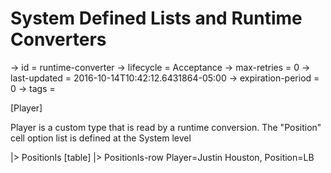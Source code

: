 # System Defined Lists and Runtime Converters

-> id = runtime-converter
-> lifecycle = Acceptance
-> max-retries = 0
-> last-updated = 2016-10-14T10:42:12.6431864-05:00
-> expiration-period = 0
-> tags = 

[Player]

Player is a custom type that is read by a runtime conversion. The "Position" cell option list is defined at the System level

|> PositionIs
    [table]
    |> PositionIs-row Player=Justin Houston, Position=LB

~~~
